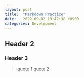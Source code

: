 ```yaml
---
layout: post
title:  "Markdown Practice"
date:   2022-09-02 19:42:38 +0900
categories: Development
---
```


## Header 2
### Header 3

> quote 1
> quote 2
